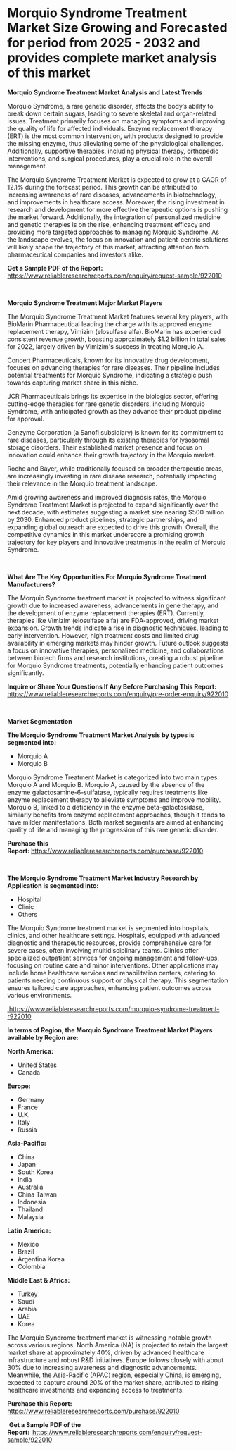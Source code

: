 <p><h1>Morquio Syndrome Treatment Market Size Growing and Forecasted for period from 2025 - 2032 and provides complete market analysis of this market</h1></p><p><strong>Morquio Syndrome Treatment Market Analysis and Latest Trends</strong></p>
<p><p>Morquio Syndrome, a rare genetic disorder, affects the body’s ability to break down certain sugars, leading to severe skeletal and organ-related issues. Treatment primarily focuses on managing symptoms and improving the quality of life for affected individuals. Enzyme replacement therapy (ERT) is the most common intervention, with products designed to provide the missing enzyme, thus alleviating some of the physiological challenges. Additionally, supportive therapies, including physical therapy, orthopedic interventions, and surgical procedures, play a crucial role in the overall management.</p><p>The Morquio Syndrome Treatment Market is expected to grow at a CAGR of 12.1% during the forecast period. This growth can be attributed to increasing awareness of rare diseases, advancements in biotechnology, and improvements in healthcare access. Moreover, the rising investment in research and development for more effective therapeutic options is pushing the market forward. Additionally, the integration of personalized medicine and genetic therapies is on the rise, enhancing treatment efficacy and providing more targeted approaches to managing Morquio Syndrome. As the landscape evolves, the focus on innovation and patient-centric solutions will likely shape the trajectory of this market, attracting attention from pharmaceutical companies and investors alike.</p></p>
<p><strong>Get a Sample PDF of the Report:&nbsp;</strong> <a href="https://www.reliableresearchreports.com/enquiry/request-sample/922010?utm_campaign=10&utm_medium=2&utm_source=Github&utm_content=ia&utm_term=18042025&utm_id=morquio-syndrome-treatment">https://www.reliableresearchreports.com/enquiry/request-sample/922010</a></p>
<p>&nbsp;</p>
<p><strong>Morquio Syndrome Treatment Major Market Players</strong></p>
<p><p>The Morquio Syndrome Treatment Market features several key players, with BioMarin Pharmaceutical leading the charge with its approved enzyme replacement therapy, Vimizim (elosulfase alfa). BioMarin has experienced consistent revenue growth, boasting approximately $1.2 billion in total sales for 2022, largely driven by Vimizim's success in treating Morquio A. </p><p>Concert Pharmaceuticals, known for its innovative drug development, focuses on advancing therapies for rare diseases. Their pipeline includes potential treatments for Morquio Syndrome, indicating a strategic push towards capturing market share in this niche. </p><p>JCR Pharmaceuticals brings its expertise in the biologics sector, offering cutting-edge therapies for rare genetic disorders, including Morquio Syndrome, with anticipated growth as they advance their product pipeline for approval.</p><p>Genzyme Corporation (a Sanofi subsidiary) is known for its commitment to rare diseases, particularly through its existing therapies for lysosomal storage disorders. Their established market presence and focus on innovation could enhance their growth trajectory in the Morquio market.</p><p>Roche and Bayer, while traditionally focused on broader therapeutic areas, are increasingly investing in rare disease research, potentially impacting their relevance in the Morquio treatment landscape.</p><p>Amid growing awareness and improved diagnosis rates, the Morquio Syndrome Treatment Market is projected to expand significantly over the next decade, with estimates suggesting a market size nearing $500 million by 2030. Enhanced product pipelines, strategic partnerships, and expanding global outreach are expected to drive this growth. Overall, the competitive dynamics in this market underscore a promising growth trajectory for key players and innovative treatments in the realm of Morquio Syndrome.</p></p>
<p>&nbsp;</p>
<p><strong>What Are The Key Opportunities For Morquio Syndrome Treatment Manufacturers?</strong></p>
<p><p>The Morquio Syndrome treatment market is projected to witness significant growth due to increased awareness, advancements in gene therapy, and the development of enzyme replacement therapies (ERT). Currently, therapies like Vimizim (elosulfase alfa) are FDA-approved, driving market expansion. Growth trends indicate a rise in diagnostic techniques, leading to early intervention. However, high treatment costs and limited drug availability in emerging markets may hinder growth. Future outlook suggests a focus on innovative therapies, personalized medicine, and collaborations between biotech firms and research institutions, creating a robust pipeline for Morquio Syndrome treatments, potentially enhancing patient outcomes significantly.</p></p>
<p><strong>Inquire or Share Your Questions If Any Before Purchasing This Report:</strong> <a href="https://www.reliableresearchreports.com/enquiry/pre-order-enquiry/922010?utm_campaign=10&utm_medium=2&utm_source=Github&utm_content=ia&utm_term=18042025&utm_id=morquio-syndrome-treatment">https://www.reliableresearchreports.com/enquiry/pre-order-enquiry/922010</a></p>
<p>&nbsp;</p>
<p><strong>Market Segmentation</strong></p>
<p><strong>The Morquio Syndrome Treatment Market Analysis by types is segmented into:</strong></p>
<p><ul><li>Morquio A</li><li>Morquio B</li></ul></p>
<p><p>Morquio Syndrome Treatment Market is categorized into two main types: Morquio A and Morquio B. Morquio A, caused by the absence of the enzyme galactosamine-6-sulfatase, typically requires treatments like enzyme replacement therapy to alleviate symptoms and improve mobility. Morquio B, linked to a deficiency in the enzyme beta-galactosidase, similarly benefits from enzyme replacement approaches, though it tends to have milder manifestations. Both market segments are aimed at enhancing quality of life and managing the progression of this rare genetic disorder.</p></p>
<p><strong>Purchase this Report:&nbsp;</strong><a href="https://www.reliableresearchreports.com/purchase/922010?utm_campaign=10&utm_medium=2&utm_source=Github&utm_content=ia&utm_term=18042025&utm_id=morquio-syndrome-treatment">https://www.reliableresearchreports.com/purchase/922010</a></p>
<p>&nbsp;</p>
<p><strong>The Morquio Syndrome Treatment Market Industry Research by Application is segmented into:</strong></p>
<p><ul><li>Hospital</li><li>Clinic</li><li>Others</li></ul></p>
<p><p>The Morquio Syndrome treatment market is segmented into hospitals, clinics, and other healthcare settings. Hospitals, equipped with advanced diagnostic and therapeutic resources, provide comprehensive care for severe cases, often involving multidisciplinary teams. Clinics offer specialized outpatient services for ongoing management and follow-ups, focusing on routine care and minor interventions. Other applications may include home healthcare services and rehabilitation centers, catering to patients needing continuous support or physical therapy. This segmentation ensures tailored care approaches, enhancing patient outcomes across various environments.</p></p>
<p><a href="https://www.reliableresearchreports.com/morquio-syndrome-treatment-r922010?utm_campaign=10&utm_medium=2&utm_source=Github&utm_content=ia&utm_term=18042025&utm_id=morquio-syndrome-treatment">&nbsp;https://www.reliableresearchreports.com/morquio-syndrome-treatment-r922010</a></p>
<p><strong>In terms of Region, the Morquio Syndrome Treatment Market Players available by Region are:</strong></p>
<p>
    <p> <strong> North America: </strong>
        <ul>
            <li>United States</li>
            <li>Canada</li>
        </ul>
        </p> 
    <p> <strong> Europe: </strong>
        <ul>
            <li>Germany</li>
            <li>France</li>
            <li>U.K.</li>
            <li>Italy</li>
            <li>Russia</li>
        </ul>
        </p> 
    <p> <strong> Asia-Pacific: </strong>
        <ul>
            <li>China</li>
            <li>Japan</li>
            <li>South Korea</li>
            <li>India</li>
            <li>Australia</li>
            <li>China Taiwan</li>
            <li>Indonesia</li>
            <li>Thailand</li>
            <li>Malaysia</li>
        </ul>
        </p> 
    <p> <strong> Latin America: </strong>
        <ul>
            <li>Mexico</li>
            <li>Brazil</li>
            <li>Argentina Korea</li>
            <li>Colombia</li>
        </ul>
        </p> 
    <p> <strong> Middle East & Africa: </strong>
        <ul>
            <li>Turkey</li>
            <li>Saudi</li>
            <li>Arabia</li>
            <li>UAE</li>
            <li>Korea</li>
        </ul>
    </p>
    </p>
<p><p>The Morquio Syndrome treatment market is witnessing notable growth across various regions. North America (NA) is projected to retain the largest market share at approximately 40%, driven by advanced healthcare infrastructure and robust R&D initiatives. Europe follows closely with about 30% due to increasing awareness and diagnostic advancements. Meanwhile, the Asia-Pacific (APAC) region, especially China, is emerging, expected to capture around 20% of the market share, attributed to rising healthcare investments and expanding access to treatments.</p></p>
<p><strong>Purchase this Report: </strong><a href="https://www.reliableresearchreports.com/purchase/922010?utm_campaign=10&utm_medium=2&utm_source=Github&utm_content=ia&utm_term=18042025&utm_id=morquio-syndrome-treatment">https://www.reliableresearchreports.com/purchase/922010</a></p>
<p>&nbsp;<strong>Get a Sample PDF of the Report:&nbsp;&nbsp;</strong><a href="https://www.reliableresearchreports.com/enquiry/request-sample/922010?utm_campaign=10&utm_medium=2&utm_source=Github&utm_content=ia&utm_term=18042025&utm_id=morquio-syndrome-treatment">https://www.reliableresearchreports.com/enquiry/request-sample/922010</a></p>
<p><strong></strong></p>
<p><p></p><p></p><p></p></p>